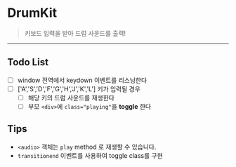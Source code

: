 # DrumKit
> 키보드 입력을 받아 드럼 사운드를 출력!
---

## Todo List
- [ ] window 전역에서 keydown 이벤트를 리스닝한다
- [ ] ['A','S','D','F','G','H','J','K','L'] 키가 입력될 경우
    - [ ] 해당 키의 드럼 사운드를 재생한다
    - [ ] 부모 `<div>`에 `class="playing"`을 **toggle** 한다

## Tips
- `<audio>` 객체는 `play` method 로 재생할 수 있습니다.
- `transitionend` 이벤트를 사용하여 toggle class를 구현